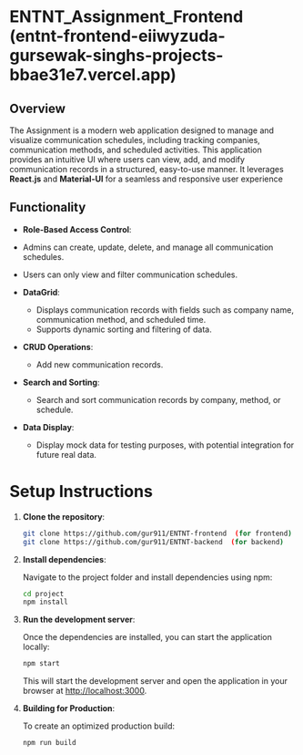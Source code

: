 # ENTNT_Assignment_Frontend (entnt-frontend-eiiwyzuda-gursewak-singhs-projects-bbae31e7.vercel.app)

## Overview

The Assignment is a modern web application designed to manage and visualize communication schedules, including tracking companies, communication methods, and scheduled activities. This application provides an intuitive UI where users can view, add, and modify communication records in a structured, easy-to-use manner. It leverages **React.js** and **Material-UI** for a seamless and responsive user experience
## Functionality
- **Role-Based Access Control**:
-  Admins can create, update, delete, and manage all communication schedules.
-  Users can only view and filter communication schedules.

- **DataGrid**:
  - Displays communication records with fields such as company name, communication method, and scheduled time.
  - Supports dynamic sorting and filtering of data.
  
- **CRUD Operations**:
  - Add new communication records.
  
- **Search and Sorting**:
  - Search and sort communication records by company, method, or schedule.
  
- **Data Display**:
  - Display mock data for testing purposes, with potential integration for future real data.
 
# Setup Instructions

1. **Clone the repository**:

   ```bash
   git clone https://github.com/gur911/ENTNT-frontend  (for frontend)
   git clone https://github.com/gur911/ENTNT-backend  (for backend)
   ```

2. **Install dependencies**:

   Navigate to the project folder and install dependencies using npm:

   ```bash
   cd project
   npm install
   ```

3. **Run the development server**:

   Once the dependencies are installed, you can start the application locally:

   ```bash
   npm start
   ```

   This will start the development server and open the application in your browser at [http://localhost:3000](http://localhost:3000).

4. **Building for Production**:

   To create an optimized production build:

   ```bash
   npm run build
   ```